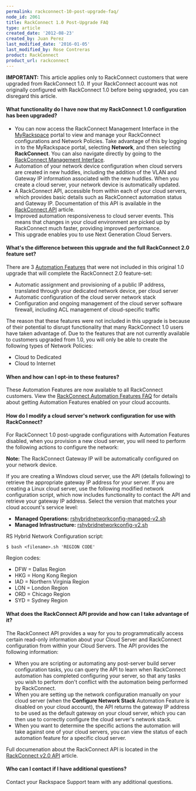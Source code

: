 ```yaml
---
permalink: rackconnect-10-post-upgrade-faq/
node_id: 2061
title: RackConnect 1.0 Post-Upgrade FAQ
type: article
created_date: '2012-08-23'
created_by: Juan Perez
last_modified_date: '2016-01-05'
last_modified_by: Rose Contreras
product: RackConnect
product_url: rackconnect
---
```


**IMPORTANT:** This article applies only to RackConnect customers that
were upgraded from RackConnect 1.0. If your RackConnect account was not
originally configured with RackConnect 1.0 before being upgraded, you can disregard this article.

#### What functionality do I have now that my RackConnect 1.0 configuration has been upgraded?

-   You can now access the RackConnect Management Interface in the
    [MyRackspace](https://my.rackspace.com/) portal to view and manage
    your RackConnect configurations and Network Policies. Take
    advantage of this by logging in to the MyRackspace portal, selecting
    **Network**, and then selecting **RackConnect**. You can also
    navigate directly by going to the [RackConnect Management     Interface](https://my.rackspace.com/portal/rackConnect/index).
-   Automation of your network device configuration when cloud servers
    are created in new huddles, including the addition of the VLAN and
    Gateway IP information associated with the new huddles. When you
    create a cloud server, your network device is automatically updated.
-   A RackConnect API, accessible from within each of your cloud
    servers, which provides basic details such as RackConnect automation
    status and Gateway IP.  Documentation of this API is available in
    the [RackConnect API](/how-to/the-rackconnect-v20-api) article.
-   Improved automation responsiveness to cloud server events. This
    means that changes in your cloud environment are picked up by
    RackConnect much faster, providing improved performance.
-   This upgrade enables you to use Next Generation Cloud Servers.

#### What's the difference between this upgrade and the full RackConnect 2.0 feature set?

There are 3 [Automation Features](/how-to/rackconnect-v20-automation-features-faq) that
were not included in this original 1.0 upgrade that will complete the
RackConnect 2.0 feature-set:

-   Automatic assignment and provisioning of a public IP address,
    translated through your dedicated network device, per cloud server
-   Automatic configuration of the cloud server network stack
-   Configuration and ongoing management of the cloud server software
    firewall, including ACL management of cloud-specific traffic

The reason that these features were not included in this upgrade is
because of their potential to disrupt functionality that many
RackConnect 1.0 users have taken advantage of. Due to the features that
are not currently available to customers upgraded from 1.0, you will
only be able to create the following types of Network Policies:

-   Cloud to Dedicated
-   Cloud to Internet

#### When and how can I opt-in to these features?

These Automation Features are now available to all RackConnect
customers. View the [RackConnect Automation Features
FAQ](/how-to/rackconnect-v20-automation-features-faq)
for details about getting Automation Features enabled on your cloud
accounts.

#### How do I modify a cloud server's network configuration for use with RackConnect?

For RackConnect 1.0 post-upgrade configurations with Automation Features
disabled, when you provision a new cloud server, you will need to perform the
following actions to configure the network:

**Note:** The RackConnect Gateway IP will be automatically configured
on your network device.

If you are creating a Windows cloud server, use the API (details following)
to retrieve the appropriate gateway IP address for your server. If you
are creating a Linux cloud server, use the following modified network
configuration script, which now includes functionality to contact the
API and retrieve your gateway IP address. Select the version that
matches your cloud account's service level:

-   **Managed Operations:**
    [rshybridnetworkconfig-managed-v2.sh](http://scripts.rackconnect.rackspace.com/rshybridnetworkconfig-managed-v2.sh)
-   **Managed Infrastructure:**
    [rshybridnetworkconfig-v2.sh](http://scripts.rackconnect.rackspace.com/rshybridnetworkconfig-v2.sh)

RS Hybrid Network Configuration script:

    $ bash <filename>.sh 'REGION CODE'

Region codes:

- DFW = Dallas Region
- HKG = Hong Kong Region
- IAD = Northern Virginia Region
- LON = London Region
- ORD = Chicago Region
- SYD = Sydney Region

#### What does the RackConnect API provide and how can I take advantage of it?

The RackConnect API provides a way for you to programmatically access
certain read-only information about your Cloud Server and RackConnect
configuration from within your Cloud Servers.  The API provides the
following information:

-  When you are scripting or automating any post-server build server
    configuration tasks, you can query the API to learn when RackConnect
    automation has completed configuring your server, so that any tasks
    you wish to perform don't conflict with the automation being
    performed by RackConnect.
- When you are setting up the network configuration manually on your
    cloud server (when the **Configure Network Stack** Automation Feature
    is disabled on your cloud account), the API returns the gateway
    IP address to be used as the default gateway on your cloud server,
    which you can then use to correctly configure the cloud server's     network stack.
-  When you want to determine the specific actions the automation will
    take against one of your cloud servers, you can view the status of
    each automation feature for a specific cloud server.

Full documenation about the RackConnect API is located in the
[RackConnect v2.0 API](/how-to/the-rackconnect-v20-api) article.

#### Who can I contact if I have additional questions?

Contact your Rackspace Support team with any additional questions.
